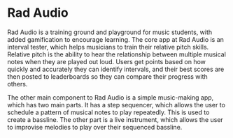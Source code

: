 Rad Audio
========

Rad Audio is a training ground and playground for music students, with added gamification to encourage learning. The core app at Rad Audio is an interval tester, which helps musicians to train their relative pitch skills. Relative pitch is the ability to hear the relationship between multiple musical notes when they are played out loud. Users get points based on how quickly and accurately they can identify intervals, and their best scores are then posted to leaderboards so they can compare their progress with others.

The other main component to Rad Audio is a simple music-making app, which has two main parts. It has a step sequencer, which allows the user to schedule a pattern of musical notes to play repeatedly. This is used to create a bassline. The other part is a live instrument, which allows the user to improvise melodies to play over their sequenced bassline.
